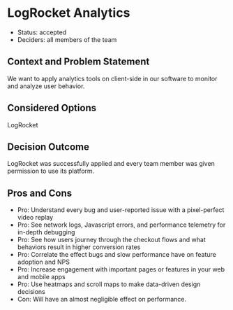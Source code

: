 # LogRocket Analytics

* Status: accepted
* Deciders: all members of the team

## Context and Problem Statement

We want to apply analytics tools on client-side in our software to monitor and analyze user behavior.

## Considered Options

LogRocket

## Decision Outcome

LogRocket was successfully applied and every team member was given permission to use its platform.

## Pros and Cons

* Pro: Understand every bug and user-reported issue with a pixel-perfect video replay
* Pro: See network logs, Javascript errors, and performance telemetry for in-depth debugging
* Pro: See how users journey through the checkout flows and what behaviors result in higher conversion rates
* Pro: Correlate the effect bugs and slow performance have on feature adoption and NPS
* Pro: Increase engagement with important pages or features in your web and mobile apps
* Pro: Use heatmaps and scroll maps to make data-driven design decisions
* Con: Will have an almost negligible effect on performance.

